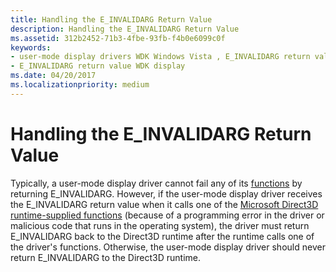```yaml
---
title: Handling the E_INVALIDARG Return Value
description: Handling the E_INVALIDARG Return Value
ms.assetid: 312b2452-71b3-4fbe-93fb-f4b0e6099c0f
keywords:
- user-mode display drivers WDK Windows Vista , E_INVALIDARG return value
- E_INVALIDARG return value WDK display
ms.date: 04/20/2017
ms.localizationpriority: medium
---
```


# Handling the E\_INVALIDARG Return Value


Typically, a user-mode display driver cannot fail any of its [functions](https://docs.microsoft.com/windows-hardware/drivers/ddi/content/index) by returning E\_INVALIDARG. However, if the user-mode display driver receives the E\_INVALIDARG return value when it calls one of the [Microsoft Direct3D runtime-supplied functions](https://docs.microsoft.com/windows-hardware/drivers/ddi/content/index) (because of a programming error in the driver or malicious code that runs in the operating system), the driver must return E\_INVALIDARG back to the Direct3D runtime after the runtime calls one of the driver's functions. Otherwise, the user-mode display driver should never return E\_INVALIDARG to the Direct3D runtime.

 

 





